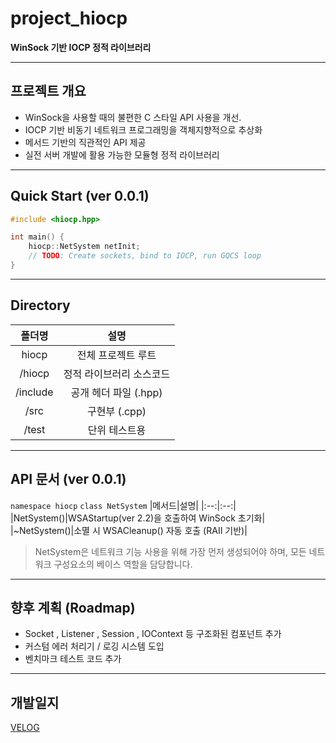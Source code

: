 # project_hiocp
**WinSock 기반 IOCP 정적 라이브러리**

---

## 프로젝트 개요

- WinSock을 사용할 때의 불편한 C 스타일 API 사용을 개선.
- IOCP 기반 비동기 네트워크 프로그래밍을 객체지향적으로 추상화
- 메서드 기반의 직관적인 API 제공
- 실전 서버 개발에 활용 가능한 모듈형 정적 라이브러리

---

## Quick Start (ver 0.0.1)


```cpp
#include <hiocp.hpp>

int main() {
    hiocp::NetSystem netInit;
    // TODO: Create sockets, bind to IOCP, run GQCS loop
}
```

---

## Directory

|폴더명|설명|
|:--:|:--:|
|hiocp|전체 프로젝트 루트|
|/hiocp|정적 라이브러리 소스코드|
|/include|공개 헤더 파일 (.hpp)|
|/src|구현부 (.cpp)|
|/test|단위 테스트용|

---

## API 문서 (ver 0.0.1)

`namespace hiocp`
`class NetSystem`
|메서드|설명|
|:--:|:--:|
|NetSystem()|WSAStartup(ver 2.2)을 호출하여 WinSock 초기화|
|~NetSystem()|소멸 시 WSACleanup() 자동 호출 (RAII 기반)|
> NetSystem은 네트워크 기능 사용을 위해 가장 먼저 생성되어야 하며,
모든 네트워크 구성요소의 베이스 역할을 담당합니다.

---

## 향후 계획 (Roadmap)

- Socket , Listener , Session , IOContext 등 구조화된 컴포넌트 추가
- 커스텀 에러 처리기 / 로깅 시스템 도입
- 벤치마크 테스트 코드 추가


---

## 개발일지

[VELOG](https://velog.io/@owljun/series/hiocp%EC%9E%91%EC%97%85%EA%B8%B0)